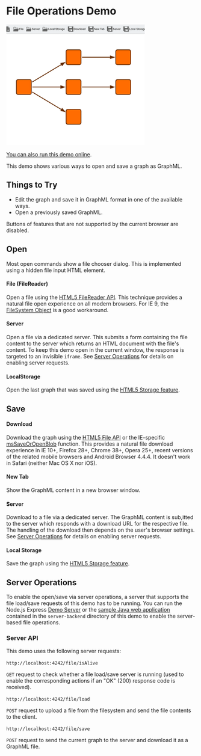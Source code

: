# File Operations Demo

<img src="../../resources/image/fileoperations.png" alt="demo-thumbnail" height="320"/>

[You can also run this demo online](https://live.yworks.com/demos/view/fileoperations/index.html).

This demo shows various ways to open and save a graph as GraphML.

## Things to Try

- Edit the graph and save it in GraphML format in one of the available ways.
- Open a previously saved GraphML.

Buttons of features that are not supported by the current browser are disabled.

## Open

Most open commands show a file chooser dialog. This is implemented using a hidden file input HTML element.

#### File (FileReader)

Open a file using the [HTML5 FileReader API](https://caniuse.com/#search=filereader). This technique provides a natural file open experience on all modern browsers. For IE 9, the [FileSystem Object](<https://docs.microsoft.com/en-us/previous-versions//z9ty6h50(v=vs.85)>) is a good workaround.

#### Server

Open a file via a dedicated server. This submits a form containing the file content to the server which returns an HTML document with the file's content. To keep this demo open in the current window, the response is targeted to an invisible `iframe`. See [Server Operations](#server-operations) for details on enabling server requests.

#### LocalStorage

Open the last graph that was saved using the [HTML5 Storage feature](https://www.html5rocks.com/en/features/storage).

## Save

#### Download

Download the graph using the [HTML5 File API](https://caniuse.com/#search=file) or the IE-specific [msSaveOrOpenBlob](<https://docs.microsoft.com/en-us/previous-versions/windows/internet-explorer/ie-developer/samples/hh779016(v=vs.85)>) function. This provides a natural file download experience in IE 10+, Firefox 28+, Chrome 38+, Opera 25+, recent versions of the related mobile browsers and Android Browser 4.4.4. It doesn't work in Safari (neither Mac OS X nor iOS).

#### New Tab

Show the GraphML content in a new browser window.

#### Server

Download to a file via a dedicated server. The GraphML content is sub,itted to the server which responds with a download URL for the respective file. The handling of the download then depends on the user's browser settings. See [Server Operations](#server-operations) for details on enabling server requests.

#### Local Storage

Save the graph using the [HTML5 Storage feature](https://www.html5rocks.com/en/features/storage).

## Server Operations

To enable the open/save via server operations, a server that supports the file load/save requests of this demo has to be running. You can run the Node.js Express [Demo Server](../../demo-server/README.html) or the [sample Java web application](server-backend/java/README.html) contained in the `server-backend` directory of this demo to enable the server-based file operations.

### Server API

This demo uses the following server requests:

`http://localhost:4242/file/isAlive`

`GET` request to check whether a file load/save server is running (used to enable the corresponding actions if an "OK" (200) response code is received).

`http://localhost:4242/file/load`

`POST` request to upload a file from the filesystem and send the file contents to the client.

`http://localhost:4242/file/save`

`POST` request to send the current graph to the server and download it as a GraphML file.
